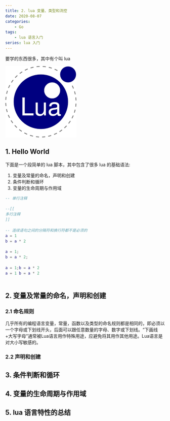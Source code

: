 ```yaml
---
title: 2. lua 变量、类型和流控
date: 2020-08-07
categories:
    - Go
tags:
	- lua 语言入门
series: lua 入门
---
```


要学的东西很多，其中有个叫 lua

<!-- more -->

![lua](/images/lua/lua.png)


## 1. Hello World
下面是一个段简单的 lua 脚本，其中包含了很多 lua 的基础语法:
1. 变量及常量的命名，声明和创建
2. 条件判断和循环
3. 变量的生命周期与作用域

```lua
-- 单行注释

--[[
多行注释
]]

-- 连续语句之间的分隔符和换行符都不是必须的
a = 1
b = a * 2

a = 1;
b = a * 2;

a = 1;b = a * 2
a = 1 b = a * 2



```



## 2. 变量及常量的命名，声明和创建
### 2.1 命名规则
几乎所有的编程语言变量，常量，函数以及类型的命名规则都是相同的，即必须以一个字母或下划线开头，后面可以跟任意数量的字母、数字或下划线。“下画线+大写字母”通常被Lua语言用作特殊用途，应避免将其用作其他用途。Lua语言是对大小写敏感的。



### 2.2 声明和创建


## 3. 条件判断和循环


## 4. 变量的生命周期与作用域

## 5. lua 语言特性的总结

